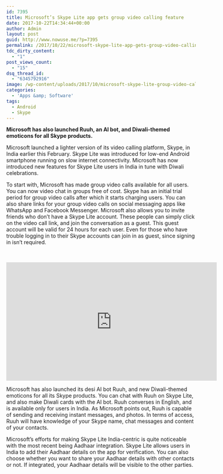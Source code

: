 ```yaml
---
id: 7395
title: Microsoft’s Skype Lite app gets group video calling feature
date: 2017-10-22T14:34:44+00:00
author: Admin
layout: post
guid: http://www.nowuse.me/?p=7395
permalink: /2017/10/22/microsoft-skype-lite-app-gets-group-video-calling-feature/
tdc_dirty_content:
  - "1"
post_views_count:
  - "15"
dsq_thread_id:
  - "6345792916"
image: /wp-content/uploads/2017/10/microsoft-skype-lite-group-video-calling.jpg
categories:
  - 'Apps &amp; Software'
tags:
  - Android
  - Skype
---
```

<p class="entry-subtitle"><strong>Microsoft has also launched Ruuh, an AI bot, and Diwali-themed emoticons for all Skype products.</strong></p>
Microsoft launched a lighter version of its video calling platform, Skype, in India earlier this February. Skype Lite was introduced for low-end Android smartphone running on slow internet connectivity. Microsoft has now introduced new features for Skype Lite users in India in tune with Diwali celebrations.

To start with, Microsoft has made group video calls available for all users. You can now video chat in groups free of cost. Skype has an initial trial period for group video calls after which it starts charging users. You can also share links for your group video calls on social messaging apps like WhatsApp and Facebook Messenger. Microsoft also allows you to invite friends who don’t have a Skype Lite account. These people can simply click on the video call link, and join the conversation as a guest. This guest account will be valid for 24 hours for each user. Even for those who have trouble logging in to their Skype accounts can join in as guest, since signing in isn’t required.

&nbsp;

<iframe src="https://www.youtube.com/embed/yh4hHFujU9k" width="560" height="315" frameborder="0" allowfullscreen="allowfullscreen"></iframe>

Microsoft has also launched its desi AI bot Ruuh, and new Diwali-themed emoticons for all its Skype products. You can chat with Ruuh on Skype Lite, and also make Diwali cards with the AI bot. Ruuh converses in English, and is available only for users in India. As Microsoft points out, Ruuh is capable of sending and receiving instant messages, and photos. In terms of access, Ruuh will have knowledge of your Skype name, chat messages and content of your contacts.

Microsoft’s efforts for making Skype Lite India-centric is quite noticeable with the most recent being Aadhaar integration. Skype Lite allows users in India to add their Aadhaar details on the app for verification. You can also choose whether you want to share your Aadhaar details with other contacts or not. If integrated, your Aadhaar details will be visible to the other parties.